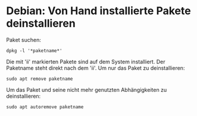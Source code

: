 # Debian: Von Hand installierte Pakete deinstallieren
Paket suchen:
```
dpkg -l '*paketname*'
```
Die mit 'ii' markierten Pakete sind auf dem System installiert.
Der Paketname steht direkt nach dem 'ii'.
Um nur das Paket zu deinstallieren:
```
sudo apt remove paketname
```
Um das Paket und seine nicht mehr genutzten Abhängigkeiten zu deinstallieren:
```
sudo apt autoremove paketname
```
